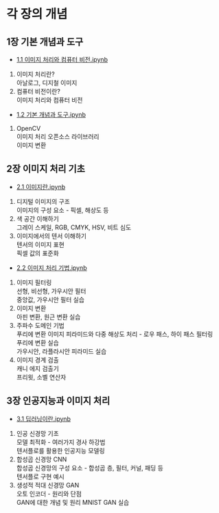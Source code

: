 # 각 장의 개념

## 1장 기본 개념과 도구
- [1.1 이미지 처리와 컴퓨터 비전.ipynb](https://github.com/Max-JI64/Today-I-Learn/blob/main/Study/Image_Processing_Bible/1_1_%EC%9D%B4%EB%AF%B8%EC%A7%80_%EC%B2%98%EB%A6%AC%EC%99%80_%EC%BB%B4%ED%93%A8%ED%84%B0_%EB%B9%84%EC%A0%84.ipynb)  
1. 이미지 처리란?  
아날로그, 디지철 이미지  
2. 컴퓨터 비전이란?  
이미지 처리와 컴퓨터 비전  

- [1.2 기본 개념과 도구.ipynb](https://github.com/Max-JI64/Today-I-Learn/blob/main/Study/Image_Processing_Bible/1_2_%EA%B8%B0%EB%B3%B8_%EA%B0%9C%EB%85%90%EA%B3%BC_%EB%8F%84%EA%B5%AC.ipynb)  
1. OpenCV  
이미지 처리 오픈소스 라이브러리  
이미지 변환  

## 2장 이미지 처리 기초
- [2.1 이미지란.ipynb](https://github.com/Max-JI64/Today-I-Learn/blob/main/Study/Image_Processing_Bible/2_1_%EC%9D%B4%EB%AF%B8%EC%A7%80%EB%9E%80.ipynb)  
1. 디지털 이미지의 구조  
이미지의 구성 요소 - 픽셀, 해상도 등
2. 색 공간 이해하기  
그레이 스케일, RGB, CMYK, HSV, 비트 심도
3. 이미지에서의 텐서 이해하기  
텐서의 이미지 표현  
픽셀 값의 표준화  

- [2.2 이미지 처리 기법.ipynb](https://github.com/Max-JI64/Today-I-Learn/blob/main/Study/Image_Processing_Bible/2_2_%EC%9D%B4%EB%AF%B8%EC%A7%80_%EC%B2%98%EB%A6%AC_%EA%B8%B0%EB%B2%95.ipynb)  
1. 이미지 필터링  
선형, 비선형, 가우시안 필터  
중앙값, 가우시안 필터 실습
2. 이미지 변환  
아핀 변환, 원근 변환 실습  
3. 주파수 도메인 기법  
푸리에 변환
이미지 피라미드와 다중 해상도 처리 - 로우 패스, 하이 패스 필터링  
푸리에 변환 실습  
가우시안, 라플라시안 피라미드 실습  
4. 이미지 경계 검출  
캐니 에지 검출기  
프리윗, 소벨 연산자  

## 3장 인공지능과 이미지 처리
- [3.1 딥러닝이란.ipynb](https://github.com/Max-JI64/Today-I-Learn/blob/main/Study/Image_Processing_Bible/3_1_%EB%94%A5%EB%9F%AC%EB%8B%9D%EC%9D%B4%EB%9E%80.ipynb)  
1. 인공 신경망 기초  
모델 최적화 - 여러가지 경사 하강법  
텐서플로를 활용한 인공지능 모델링
2. 합성곱 신경망 CNN  
합성곱 신경망의 구성 요소 - 합성곱 층, 필터, 커널, 패딩 등  
텐서플로 구현 예시
3. 생성적 적대 신경망 GAN  
오토 인코더 - 원리와 단점  
GAN에 대한 개념 및 원리
MNIST GAN 실습

